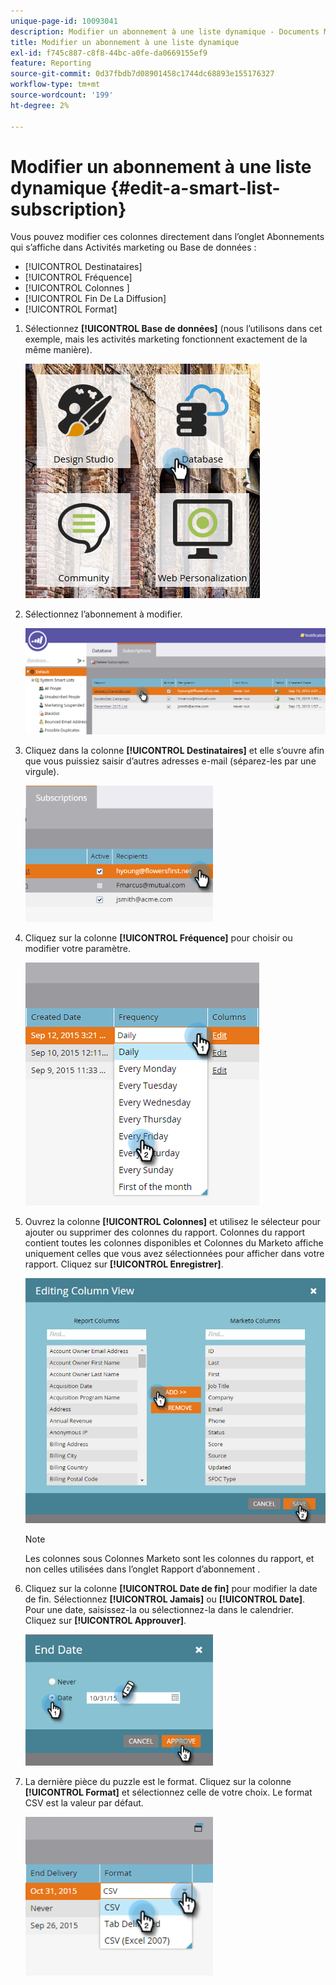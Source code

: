 ```yaml
---
unique-page-id: 10093041
description: Modifier un abonnement à une liste dynamique - Documents Marketo - Documentation du produit
title: Modifier un abonnement à une liste dynamique
exl-id: f745c887-c8f8-44bc-a0fe-da0669155ef9
feature: Reporting
source-git-commit: 0d37fbdb7d08901458c1744dc68893e155176327
workflow-type: tm+mt
source-wordcount: '199'
ht-degree: 2%

---
```


# Modifier un abonnement à une liste dynamique {#edit-a-smart-list-subscription}

Vous pouvez modifier ces colonnes directement dans l’onglet Abonnements qui s’affiche dans Activités marketing ou Base de données :

* [!UICONTROL Destinataires]
* [!UICONTROL Fréquence]
* [!UICONTROL Colonnes ]
* [!UICONTROL Fin De La Diffusion]
* [!UICONTROL Format]

1. Sélectionnez **[!UICONTROL Base de données]** (nous l’utilisons dans cet exemple, mais les activités marketing fonctionnent exactement de la même manière).

   ![](assets/db-1.png)

1. Sélectionnez l’abonnement à modifier.

   ![](assets/two.png)

1. Cliquez dans la colonne **[!UICONTROL Destinataires]** et elle s’ouvre afin que vous puissiez saisir d’autres adresses e-mail (séparez-les par une virgule).

   ![](assets/image2015-9-14-13-3a44-3a14.png)

1. Cliquez sur la colonne **[!UICONTROL Fréquence]** pour choisir ou modifier votre paramètre.

   ![](assets/image2015-9-14-10-3a30-3a37.png)

1. Ouvrez la colonne **[!UICONTROL Colonnes]** et utilisez le sélecteur pour ajouter ou supprimer des colonnes du rapport. Colonnes du rapport contient toutes les colonnes disponibles et Colonnes du Marketo affiche uniquement celles que vous avez sélectionnées pour afficher dans votre rapport. Cliquez sur **[!UICONTROL Enregistrer]**.

   ![](assets/image2015-9-14-10-3a59-3a6.png)

   >[!NOTE]
   >
   >Les colonnes sous Colonnes Marketo sont les colonnes du rapport, et non celles utilisées dans l’onglet Rapport d’abonnement .

1. Cliquez sur la colonne **[!UICONTROL Date de fin]** pour modifier la date de fin. Sélectionnez **[!UICONTROL Jamais]** ou **[!UICONTROL Date]**. Pour une date, saisissez-la ou sélectionnez-la dans le calendrier. Cliquez sur **[!UICONTROL Approuver]**.

   ![](assets/image2015-9-14-11-3a6-3a38.png)

1. La dernière pièce du puzzle est le format. Cliquez sur la colonne **[!UICONTROL Format]** et sélectionnez celle de votre choix. Le format CSV est la valeur par défaut.

   ![](assets/image2015-9-14-11-3a11-3a41.png)
